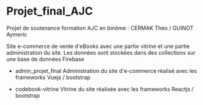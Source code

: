 # Projet_final_AJC
Projet de soutenance formation AJC en binôme : CERMAK Théo / GUINOT Aymeric

Site e-commerce de vente d'eBooks avec une partie vitrine et une partie administration du site.
Les données sont stockées dans des collections sur une base de données Firebase

- admin_projet_final 
Administration du site d'e-commerce réalisé avec les frameworks Vuejs / bootstrap

- codebook-vitrine
Vitrine du site réalisée avec les frameworks Reactjs / bootstrap